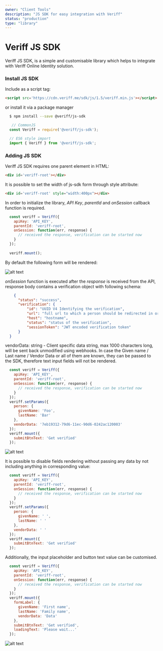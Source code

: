 ```yaml
---
owner: "Client Tools"
description: "JS SDK for easy integration with Veriff"
status: "production"
type: "library"
---
```


# Veriff JS SDK
Veriff JS SDK, is a simple and customisable library which helps to integrate with Veriff Online Identity solution.

### Install JS SDK
Include as a script tag: 
  
```html
<script src='https://cdn.veriff.me/sdk/js/1.5/veriff.min.js'></script>
```

or install it via a package manager

```bash
  $ npm install --save @veriff/js-sdk
```

```javascript
   // CommonJS
  const Veriff = require('@veriff/js-sdk');

  // ES6 style import
  import { Veriff } from '@veriff/js-sdk';

```

### Adding JS SDK
 Veriff JS SDK requires one parent element in HTML:
 

```html
<div id='veriff-root'></div>
```

It is possible to set the width of js-sdk form through style attribute:

```html
<div id='veriff-root' style="width:400px"></div>
```

In order to initialize the library, *API Key*, *parentId* and *onSession* callback function is required.

```javascript
  const veriff = Veriff({
    apiKey: 'API_KEY',
    parentId: 'veriff-root',
    onSession: function(err, response) {
      // received the response, verification can be started now
    }
  });
    
  veriff.mount(); 
```

By default the following form will be rendered:
  
![alt text](https://cdn.veriff.me/assets/jssdk-default-sample.png "Veriff JS SDK")
  
  *onSession* function is executed after the *response* is received from the API, response body contains a verification object with following schema:
  

```json
    {
      "status": "success",
      "verification": {
          "id": "UUID V4 Identifying the verification",
          "url": "full url to which a person should be redirected in order to proceed with verification flow",
          "host": "hostname",
          "status": "status of the verification",
          "sessionToken": "JWT encoded verification token"
      }
  }
```

vendorData: string - Client specific data string, max 1000 characters long, will be sent back unmodified using webhooks.
In case the Given name / Last name / Vendor Data or all of them are known, they can be passed to the SDK, therefore text input fields will not be rendered.

```javascript
  const veriff = Veriff({
    apiKey: 'API_KEY',
    parentId: 'veriff-root',
    onSession: function(err, response) {
      // received the response, verification can be started now
    }
  });
  veriff.setParams({
    person: {
      givenName: 'Foo',
      lastName: 'Bar'
    },
    vendorData: '7eb19312-79d6-11ec-90d6-0242ac120003'
  });
  veriff.mount({
    submitBtnText: 'Get verified'
  });
```

![alt text](https://cdn.veriff.me/assets/jssdk-only-button-sample.png "Veriff JS SDK")

It is possible to disable fields rendering without passing any data by not including anything in corresponding value:

```javascript
  const veriff = Veriff({
    apiKey: 'API_KEY',
    parentId: 'veriff-root',
    onSession: function(err, response) {
      // received the response, verification can be started now
    }
  });
  veriff.setParams({
    person: {
      givenName: ' ',
      lastName: ' '
    },
    vendorData: ' '
  });
  veriff.mount({
    submitBtnText: 'Get verified'
  });
```

Additionally, the input placeholder and button text value can be customised.

```javascript
  const veriff = Veriff({
    apiKey: 'API_KEY',
    parentId: 'veriff-root',
    onSession: function(err, response) {
      // received the response, verification can be started now
    }
  });
  veriff.mount({
    formLabel: {
      givenName: 'First name',
      lastName: 'Family name',
      vendorData: 'Data'
    },
    submitBtnText: 'Get verified',
    loadingText: 'Please wait...'
  });
```
![alt text](https://cdn.veriff.me/assets/jssdk-default-sample.png "Veriff JS SDK")
